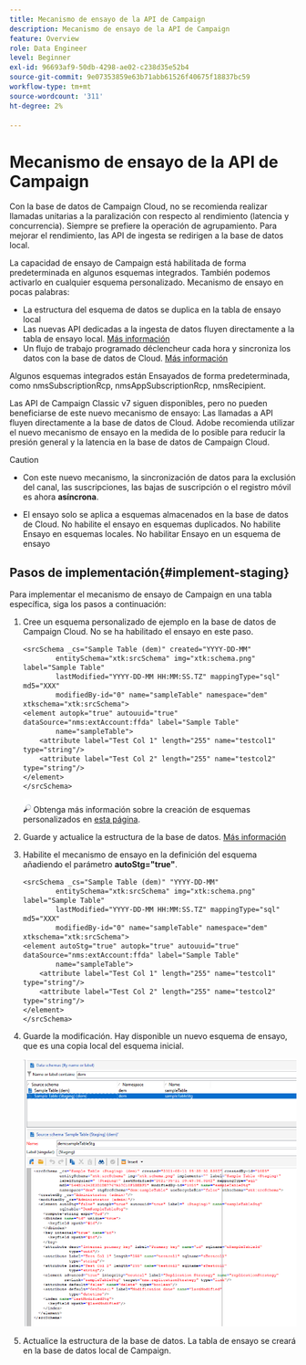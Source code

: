 ```yaml
---
title: Mecanismo de ensayo de la API de Campaign
description: Mecanismo de ensayo de la API de Campaign
feature: Overview
role: Data Engineer
level: Beginner
exl-id: 96693af9-50db-4298-ae02-c238d35e52b4
source-git-commit: 9e07353859e63b71abb61526f40675f18837bc59
workflow-type: tm+mt
source-wordcount: '311'
ht-degree: 2%

---
```


# Mecanismo de ensayo de la API de Campaign

Con la base de datos de Campaign Cloud, no se recomienda realizar llamadas unitarias a la paralización con respecto al rendimiento (latencia y concurrencia). Siempre se prefiere la operación de agrupamiento. Para mejorar el rendimiento, las API de ingesta se redirigen a la base de datos local.

La capacidad de ensayo de Campaign está habilitada de forma predeterminada en algunos esquemas integrados. También podemos activarlo en cualquier esquema personalizado. Mecanismo de ensayo en pocas palabras:

* La estructura del esquema de datos se duplica en la tabla de ensayo local
* Las nuevas API dedicadas a la ingesta de datos fluyen directamente a la tabla de ensayo local. [Más información](new-apis.md)
* Un flujo de trabajo programado déclencheur cada hora y sincroniza los datos con la base de datos de Cloud. [Más información](../config/replication.md)

Algunos esquemas integrados están Ensayados de forma predeterminada, como nmsSubscriptionRcp, nmsAppSubscriptionRcp, nmsRecipient.

Las API de Campaign Classic v7 siguen disponibles, pero no pueden beneficiarse de este nuevo mecanismo de ensayo: Las llamadas a API fluyen directamente a la base de datos de Cloud. Adobe recomienda utilizar el nuevo mecanismo de ensayo en la medida de lo posible para reducir la presión general y la latencia en la base de datos de Campaign Cloud.

>[!CAUTION]
>
>* Con este nuevo mecanismo, la sincronización de datos para la exclusión del canal, las suscripciones, las bajas de suscripción o el registro móvil es ahora **asíncrona**.
>
>* El ensayo solo se aplica a esquemas almacenados en la base de datos de Cloud. No habilite el ensayo en esquemas duplicados. No habilite Ensayo en esquemas locales. No habilitar Ensayo en un esquema de ensayo
>


## Pasos de implementación{#implement-staging}

Para implementar el mecanismo de ensayo de Campaign en una tabla específica, siga los pasos a continuación:

1. Cree un esquema personalizado de ejemplo en la base de datos de Campaign Cloud. No se ha habilitado el ensayo en este paso.

   ```
   <srcSchema _cs="Sample Table (dem)" created="YYYY-DD-MM"
           entitySchema="xtk:srcSchema" img="xtk:schema.png" label="Sample Table"
           lastModified="YYYY-DD-MM HH:MM:SS.TZ" mappingType="sql" md5="XXX"
           modifiedBy-id="0" name="sampleTable" namespace="dem" xtkschema="xtk:srcSchema">
   <element autopk="true" autouuid="true" dataSource="nms:extAccount:ffda" label="Sample Table"
           name="sampleTable">
       <attribute label="Test Col 1" length="255" name="testcol1" type="string"/>
       <attribute label="Test Col 2" length="255" name="testcol2" type="string"/>
   </element>
   </srcSchema>
   ```

   ![](../assets/do-not-localize/glass.png) Obtenga más información sobre la creación de esquemas personalizados en  [esta página](create-schema.md).

1. Guarde y actualice la estructura de la base de datos.  [Más información](update-database-structure.md)

1. Habilite el mecanismo de ensayo en la definición del esquema añadiendo el parámetro **autoStg=&quot;true&quot;**.

   ```
   <srcSchema _cs="Sample Table (dem)" "YYYY-DD-MM"
           entitySchema="xtk:srcSchema" img="xtk:schema.png" label="Sample Table"
           lastModified="YYYY-DD-MM HH:MM:SS.TZ" mappingType="sql" md5="XXX"
           modifiedBy-id="0" name="sampleTable" namespace="dem" xtkschema="xtk:srcSchema">
   <element autoStg="true" autopk="true" autouuid="true" dataSource="nms:extAccount:ffda" label="Sample Table"
           name="sampleTable">
       <attribute label="Test Col 1" length="255" name="testcol1" type="string"/>
       <attribute label="Test Col 2" length="255" name="testcol2" type="string"/>
   </element>
   </srcSchema>
   ```

1. Guarde la modificación. Hay disponible un nuevo esquema de ensayo, que es una copia local del esquema inicial.

   ![](assets/staging-mechanism.png)

1. Actualice la estructura de la base de datos. La tabla de ensayo se creará en la base de datos local de Campaign.
